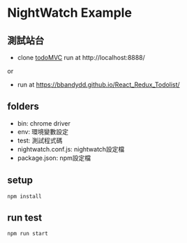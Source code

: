 # NightWatch Example

## 測試站台

- clone [todoMVC](https://github.com/bbandydd/React_Redux_Todolist) run at http://localhost:8888/

or

- run at https://bbandydd.github.io/React_Redux_Todolist/

## folders

- bin: chrome driver
- env: 環境變數設定
- test: 測試程式碼
- nightwatch.conf.js: nightwatch設定檔
- package.json: npm設定檔

## setup

```
npm install
```

## run test

```
npm run start
```
